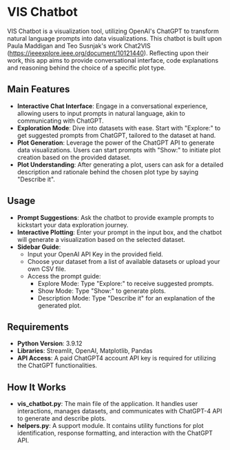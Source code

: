 # VIS Chatbot

VIS Chatbot is a visualization tool, utilizing OpenAI's ChatGPT to transform natural language prompts into data visualizations. This chatbot is built upon Paula Maddigan and Teo Susnjak's work Chat2VIS (https://ieeexplore.ieee.org/document/10121440). Reflecting upon their work, this app aims to provide conversational interface, code explanations and reasoning behind the choice of a specific plot type. 

## Main Features
- **Interactive Chat Interface**: Engage in a conversational experience, allowing users to input prompts in natural language, akin to communicating with ChatGPT.
- **Exploration Mode**: Dive into datasets with ease. Start with "Explore:" to get suggested prompts from ChatGPT, tailored to the dataset at hand.
- **Plot Generation**: Leverage the power of the ChatGPT API to generate data visualizations. Users can start prompts with "Show:" to initiate plot creation based on the provided dataset.
- **Plot Understanding**: After generating a plot, users can ask for a detailed description and rationale behind the chosen plot type by saying "Describe it".

## Usage
- **Prompt Suggestions**: Ask the chatbot to provide example prompts to kickstart your data exploration journey.
- **Interactive Plotting**: Enter your prompt in the input box, and the chatbot will generate a visualization based on the selected dataset.
- **Sidebar Guide**:
  - Input your OpenAI API Key in the provided field.
  - Choose your dataset from a list of available datasets or upload your own CSV file.
  - Access the prompt guide:
    - Explore Mode: Type "Explore:" to receive suggested prompts.
    - Show Mode: Type "Show:" to generate plots.
    - Description Mode: Type "Describe it" for an explanation of the generated plot.

## Requirements
- **Python Version**: 3.9.12
- **Libraries**: Streamlit, OpenAI, Matplotlib, Pandas
- **API Access**: A paid ChatGPT4 account API key is required for utilizing the ChatGPT functionalities.

## How It Works
- **vis_chatbot.py**: The main file of the application. It handles user interactions, manages datasets, and communicates with ChatGPT-4 API to generate and describe plots.
- **helpers.py**: A support module. It contains utility functions for plot identification, response formatting, and interaction with the ChatGPT API.


